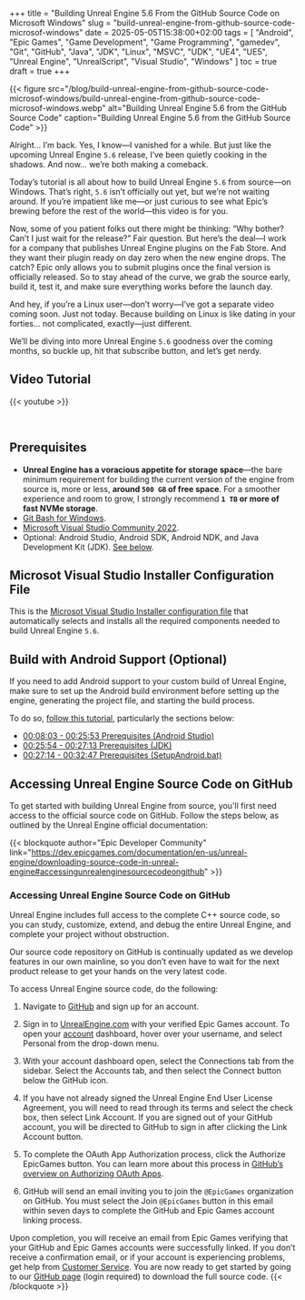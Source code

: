 +++
title = "Building Unreal Engine 5.6 From the GitHub Source Code on Microsoft Windows"
slug = "build-unreal-engine-from-github-source-code-microsof-windows"
date = 2025-05-05T15:38:00+02:00
tags = [ "Android", "Epic Games", "Game Development", "Game Programming", "gamedev", "Git", "GitHub", "Java", "JDK", "Linux", "MSVC", "UDK", "UE4", "UE5", "Unreal Engine", "UnrealScript", "Visual Studio", "Windows" ]
toc = true
draft = true
+++

{{< figure src="/blog/build-unreal-engine-from-github-source-code-microsof-windows/build-unreal-engine-from-github-source-code-microsof-windows.webp" alt="Building Unreal Engine 5.6 from the GitHub Source Code" caption="Building Unreal Engine 5.6 from the GitHub Source Code" >}}

Alright... I’m back.
Yes, I know—I vanished for a while. But just like the upcoming Unreal Engine `5.6` release, I’ve been quietly cooking in the shadows. And now… we’re both making a comeback.

Today’s tutorial is all about how to build Unreal Engine `5.6` from source—on Windows. That’s right, `5.6` isn’t officially out yet, but we’re not waiting around. If you’re impatient like me—or just curious to see what Epic’s brewing before the rest of the world—this video is for you.

Now, some of you patient folks out there might be thinking:
“Why bother? Can’t I just wait for the release?”
Fair question. But here’s the deal—I work for a company that publishes Unreal Engine plugins on the Fab Store. And they want their plugin ready on day zero when the new engine drops. The catch? Epic only allows you to submit plugins once the final version is officially released. So to stay ahead of the curve, we grab the source early, build it, test it, and make sure everything works before the launch day.

And hey, if you’re a Linux user—don’t worry—I’ve got a separate video coming soon. Just not today. Because building on Linux is like dating in your forties… not complicated, exactly—just different.

We’ll be diving into more Unreal Engine `5.6` goodness over the coming months, so buckle up, hit that subscribe button, and let’s get nerdy.

<!--more-->

## Video Tutorial

{{< youtube  >}}

<br/>

## Prerequisites

- **Unreal Engine has a voracious appetite for storage space**—the bare minimum requirement for building the current version of the engine from source is, more or less, **around `500 GB` of free space**. For a smoother experience and room to grow, I strongly recommend **`1 TB` or more of fast NVMe storage**.
- [Git Bash for Windows](https://git-scm.com/downloads).
- [Microsoft Visual Studio Community 2022](https://visualstudio.microsoft.com/vs/community/).
- Optional: Android Studio, Android SDK, Android NDK, and Java Development Kit (JDK). [See below](#build-with-android-support-optional).

## Microsot Visual Studio Installer Configuration File

This is the [Microsot Visual Studio Installer configuration file](visual-studio-2022.vsconfig) that automatically selects and installs all the required components needed to build Unreal Engine `5.6`.

## Build with Android Support (Optional)

If you need to add Android support to your custom build of Unreal Engine, make sure to set up the Android build environment before setting up the engine, generating the project file, and starting the build process.

To do so, [follow this tutorial](/blog/deploy-unreal-engine-projects-android-meta-quest-standalone-mode/), particularly the sections below:

- [00:08:03 - 00:25:53 Prerequisites (Android Studio)](https://www.youtube.com/watch?v=EClbEbNcl4k&t=483s)
- [00:25:54 - 00:27:13 Prerequisites (JDK)](https://www.youtube.com/watch?v=EClbEbNcl4k&t=1554s)
- [00:27:14 - 00:32:47 Prerequisites (SetupAndroid.bat)](https://www.youtube.com/watch?v=EClbEbNcl4k&t=1634s)

## Accessing Unreal Engine Source Code on GitHub

To get started with building Unreal Engine from source, you'll first need access to the official source code on GitHub. Follow the steps below, as outlined by the Unreal Engine official documentation:

{{< blockquote author="Epic Developer Community" link="https://dev.epicgames.com/documentation/en-us/unreal-engine/downloading-source-code-in-unreal-engine#accessingunrealenginesourcecodeongithub" >}}

### Accessing Unreal Engine Source Code on GitHub

Unreal Engine includes full access to the complete C++ source code, so you can study, customize, extend, and debug the entire Unreal Engine, and complete your project without obstruction.

Our source code repository on GitHub is continually updated as we develop features in our own mainline, so you don’t even have to wait for the next product release to get your hands on the very latest code.

To access Unreal Engine source code, do the following:

1. Navigate to [GitHub](https://github.com/) and sign up for an account.

2. Sign in to [UnrealEngine.com](https://www.unrealengine.com/) with your verified Epic Games account. To open your [account](https://accounts.unrealengine.com/) dashboard, hover over your username, and select Personal from the drop-down menu.

3. With your account dashboard open, select the Connections tab from the sidebar. Select the Accounts tab, and then select the Connect button below the GitHub icon.

4. If you have not already signed the Unreal Engine End User License Agreement, you will need to read through its terms and select the check box, then select Link Account. If you are signed out of your GitHub account, you will be directed to GitHub to sign in after clicking the Link Account button.

5. To complete the OAuth App Authorization process, click the Authorize EpicGames button. You can learn more about this process in [GitHub’s overview on Authorizing OAuth Apps](https://docs.github.com/en/apps/oauth-apps/using-oauth-apps/authorizing-oauth-apps).

6. GitHub will send an email inviting you to join the `@EpicGames` organization on GitHub. You must select the Join `@EpicGames` button in this email within seven days to complete the GitHub and Epic Games account linking process.

Upon completion, you will receive an email from Epic Games verifying that your GitHub and Epic Games accounts were successfully linked. If you don’t receive a confirmation email, or if your account is experiencing problems, get help from [Customer Service](https://www.epicgames.com/site/customer-service). You are now ready to get started by going to our [GitHub page](https://github.com/EpicGames/UnrealEngine) (login required) to download the full source code.
{{< /blockquote >}}